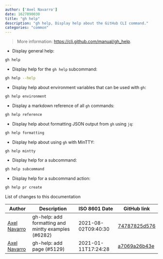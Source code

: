 ```yaml
---
author: ['Axel Navarro']
date: 1627890030
title: "gh help"
description: "gh help, Display help about the GitHub CLI command."
categories: "common"
---
```

> More information: <https://cli.github.com/manual/gh_help>.

- Display general help:

```bash
gh help
```

- Display help for the `gh help` subcommand:

```bash
gh help --help
```

- Display help about environment variables that can be used with `gh`:

```bash
gh help environment
```

- Display a markdown reference of all `gh` commands:

```bash
gh help reference
```

- Display help about formatting JSON output from `gh` using `jq`:

```bash
gh help formatting
```

- Display help about using `gh` with MinTTY:

```bash
gh help mintty
```

- Display help for a subcommand:

```bash
gh help subcommand
```

- Display help for a subcommand action:

```bash
gh help pr create
```
List of changes to this documentation


Author | Description | ISO 8601 Date | GitHub link
------|-----|-----|-----
[Axel Navarro](mailto:navarroaxel@gmail.com) | gh-help: add formatting and mintty examples (#6282) | 2021-08-02T09:40:30 | [74787825d576](https://github.com/tldr-pages/tldr/commit/74787825d576f127addcefade4b087670d6145d4)
[Axel Navarro](mailto:navarroaxel@gmail.com) | gh-help: add page (#5129) | 2021-01-11T17:24:28 | [a7069a26b43e](https://github.com/tldr-pages/tldr/commit/a7069a26b43e2ade054d7812f8c848b606411a79)

